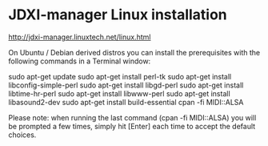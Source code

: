 # JDXI-manager Linux installation

http://jdxi-manager.linuxtech.net/linux.html     


On Ubuntu / Debian derived distros you can install the prerequisites with the following commands in a Terminal window:


sudo apt-get update
sudo apt-get install perl-tk
sudo apt-get install libconfig-simple-perl
sudo apt-get install libgd-perl
sudo apt-get install libtime-hr-perl
sudo apt-get install libwww-perl
sudo apt-get install libasound2-dev
sudo apt-get install build-essential
cpan -fi MIDI::ALSA


Please note: when running the last command (cpan -fi MIDI::ALSA) you will be prompted a few times, simply hit [Enter] each time to accept the default choices.
